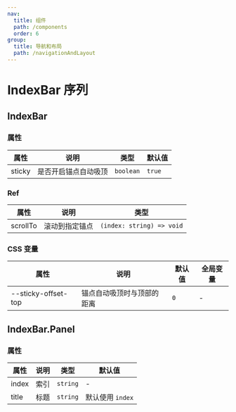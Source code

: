 ```yaml
---
nav:
  title: 组件
  path: /components
  order: 6
group:
  title: 导航和布局
  path: /navigationAndLayout
---
```


# IndexBar 序列

<code src="./demos/demo1.tsx"></code>
<code src="./demos/demo2.tsx"></code>

## IndexBar

### 属性

| 属性   | 说明                 | 类型      | 默认值 |
| ------ | -------------------- | --------- | ------ |
| sticky | 是否开启锚点自动吸顶 | `boolean` | `true` |

### Ref

| 属性     | 说明           | 类型                      |
| -------- | -------------- | ------------------------- |
| scrollTo | 滚动到指定锚点 | `(index: string) => void` |

### CSS 变量

| 属性                | 说明                       | 默认值 | 全局变量 |
| ------------------- | -------------------------- | ------ | -------- |
| --sticky-offset-top | 锚点自动吸顶时与顶部的距离 | `0`    | -        |

## IndexBar.Panel

### 属性

| 属性  | 说明 | 类型     | 默认值           |
| ----- | ---- | -------- | ---------------- |
| index | 索引 | `string` | -                |
| title | 标题 | `string` | 默认使用 `index` |
